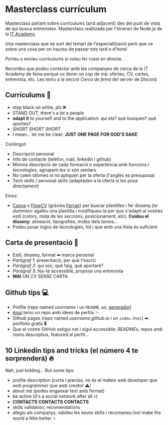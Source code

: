 # Masterclass currículum

Masterclass parlant sobre currículums (and adjacent) des del punt de vista de qui busca entrevistes. Masterclass realitzada per l'itinerari de Node.js de la [IT Academy](https://www.barcelonactiva.cat/es/itacademy).

Una masterclass que se surt del temari de l'especialització però que va sobre una cosa per on haureu de passar tots tard o d'hora!

Porteu o envieu currículums si voleu fer roast en directe.

Recordeu que podeu contactar amb les companyes de cerca de la IT Academy de feina perquè us donin un cop de mà: ofertes, CV, cartes, entrevista, etc. Les teniu a la secció _Cerca de feina_ del server de Discord

## Currículums 📄

- stop black on white, pls ❌
- STAND OUT, there's a lot a people
- **adapt it** to yourself and to the application: qui ets? què busques? què aportes? 
- *SHORT SHORT SHORT*
- I mean... let me be clear: **JUST ONE PAGE FOR GOD'S SAKE**

Contingut:
- Descripció personal
- Info de contacte (telèfon, mail, linkedin i github)
- Mínima descripció de cada formació o experiència amb funcions i tecnologies, agrupant-les si són similars
- No calen idiomes si no apliquen per la oferta (l'anglès es presuposa)
- Tech skills / personal skills (adaptades a la oferta si les posa directament)


Eines:
- [Canva](http://www.canva.com) o [FlowCV](https://flowcv.io/) (gràcies [Ferran](https://github.com/fescola/)) per buscar plantilles i fer disseny _for dummies_: agafeu una plantilla i modifiqueu-la per que s'adapti al vostres estil (colors, mida de les seccions, posicionament, etc). **Cuideu el disseny**: alineació, tipografies, mides dels textos...
- Podeu posar logos de tecnologies, tot i que amb una llista és suficient


## Carta de presentació 💌

- Estil, disseny, format ➡ marca personal
- *Paràgraf 1*: presentació, per què t'escric
- *Paràgraf 2*: qui sóc, què faig, què aportaré?
- *Paràgraf 3*: fes-te accessible, proposa una entrevista
- **MAI** UN CV SENSE CARTA

## Github tips 💻

- Profile (repo named *username* i un `README.md`, [generador](https://rahuldkjain.github.io/gh-profile-readme-generator/))
- [Aquí](https://github.com/coderjojo/creative-profile-readme) teniu un repo amb idees de perfils ✨
- Github pages (repo named *username.github.io* i un `index.html`) ➡ portfolio gratis 💲
- Que el vostre GitHub estigui net i sigui accessible: _READMEs_, repos amb noms descriptius, featured al perfil...


## 10 Linkedin tips and tricks (el número 4 te sorprenderá) 🔥

Nah, just kidding... But some tips:

- profile description (curta i precisa, no és el mateix _web developer_ que _web programmer_ que _web creator_ ⚠)
- about me (podeu enganxar text amb format)
- be active (it's a social network after all 💀)
- **CONTACTS CONTACTS CONTACTS**
- skills validation, recomendations
- afegiu als companys, valideu les seves skills i recomaneu-los! make the world a little better ⭐